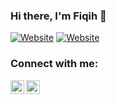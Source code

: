 ### Hi there, I'm Fiqih 👋

[![Website](https://img.shields.io/website?label=Infoteks17.my.id&style=for-the-badge&url=https%3A%2F%2Finfoteks17.my.id)](https://infoteks17.my.id)
[![Website](https://img.shields.io/website?label=Pencarijob.com&style=for-the-badge&url=https%3A%2F%2Fpencarijob.com)](https://pencarijob.com)

### Connect with me:

[<img align="left" alt="fiqih16 | Instagram" width="22px" src="https://cdn.jsdelivr.net/npm/simple-icons@v3/icons/instagram.svg" />][instagram]
[<img align="left" alt="fiqih16 | Instagram" width="22px" src="https://cdn.jsdelivr.net/npm/simple-icons@v3/icons/facebook.svg" />][facebook]

<br />
<br />


[website]: https://infoteks17.my.id
[instagram]: https://instagram.com/fiqih.png
[facebook]: https://facebook.com/fiqih.1666/

